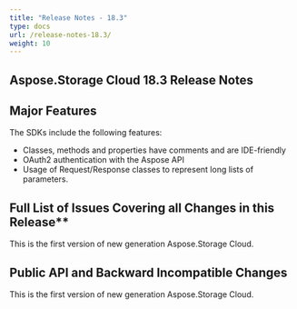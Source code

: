 ```yaml
---
title: "Release Notes - 18.3"
type: docs
url: /release-notes-18.3/
weight: 10
---
```


## Aspose.Storage Cloud 18.3 Release Notes

## Major Features

The SDKs include the following features:

- Classes, methods and properties have comments and are IDE-friendly
- OAuth2 authentication with the Aspose API
- Usage of Request/Response classes to represent long lists of parameters.

## Full List of Issues Covering all Changes in this Release**

This is the first version of new generation Aspose.Storage Cloud.

## Public API and Backward Incompatible Changes

This is the first version of new generation Aspose.Storage Cloud.
